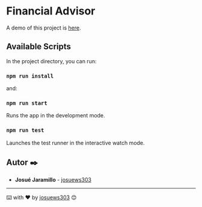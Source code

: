 # Financial Advisor

A demo of this project is [here](https://josuews303.github.io/financial-advisor).

## Available Scripts

In the project directory, you can run:

### `npm run install`

and:

### `npm run start`

Runs the app in the development mode.

### `npm run test`

Launches the test runner in the interactive watch mode.

## Autor ✒️

* **Josué Jaramillo** - [josuews303](https://github.com/josuews303)

---
⌨️ with ❤️ by [josuews303](https://github.com/josuews303) 😊

